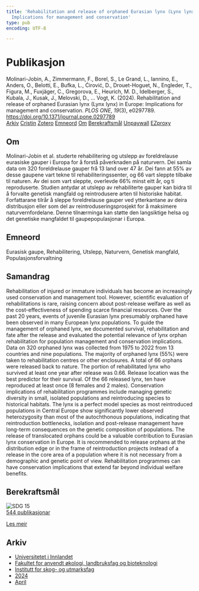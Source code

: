 ```yaml
---
title: 'Rehabilitation and release of orphaned Eurasian lynx (Lynx lynx) in Europe:
  Implications for management and conservation'
type: pub
encoding: UTF-8

---
```

<h1>Publikasjon</h1>
<article id="csl-bib-container-GRMZX7NE" class="csl-bib-container">
  <div class="csl-bib-body"> <div class="csl-entry">Molinari-Jobin, A., Zimmermann, F., Borel, S., Le Grand, L., Iannino, E., Anders, O., Belotti, E., Bufka, L., Ćirović, D., Drouet-Hoguet, N., Engleder, T., Figura, M., Fuxjäger, C., Gregorova, E., Heurich, M. D., Idelberger, S., Kubala, J., Kusak, J., Melovski, D., … Vogt, K. (2024). Rehabilitation and release of orphaned Eurasian lynx (Lynx lynx) in Europe: Implications for management and conservation. <i>PLOS ONE</i>, <i>19</i>(3), e0297789. <a href="https://doi.org/10.1371/journal.pone.0297789">https://doi.org/10.1371/journal.pone.0297789</a></div> </div>
  <div class="csl-bib-buttons">
    <a href="#taxonomy-article-GRMZX7NE" alt="archive" class="csl-bib-button">Arkiv</a>
    <a href="https://app.cristin.no/results/show.jsf?id=2259219" alt="Cristin" class="csl-bib-button">Cristin</a>
    <a href="http://zotero.org/groups/5881554/items/GRMZX7NE" alt="Zotero" class="csl-bib-button">Zotero</a>
    <a href="#keywords-article-GRMZX7NE" alt="keywords" class="csl-bib-button">Emneord</a>
    <a href="#about-article-GRMZX7NE" alt="about_pub" class="csl-bib-button">Om</a>
    <a href="#sdg-article-GRMZX7NE" alt="sdg" class="csl-bib-button">Berekraftsmål</a>
    <a href="https://journals.plos.org/plosone/article/file?id=10.1371/journal.pone.0297789&amp;type=printable" alt="Unpaywall" class="csl-bib-button">Unpaywall</a>
    <a href="https://journals.plos.org/plosone/article/file?id=10.1371/journal.pone.0297789&amp;type=printable" alt="EZproxy" class="csl-bib-button">EZproxy</a>
  </div>
  <div id="csl-bib-meta-container-GRMZX7NE"></div>
</article>
<div id="csl-bib-meta-GRMZX7NE" class="csl-bib-meta">
  <article id="about-article-GRMZX7NE" class="about_pub-article">
    <h1>Om</h1>
    Molinari-Jobin et al. studerte rehabilitering og utslepp av foreldrelause eurasiske gauper i Europa for å forstå påverknaden på naturvern. Dei samla data om 320 foreldrelause gauper frå 13 land over 47 år. Dei fann at 55% av desse gaupene vart tekne til rehabiliteringssenter, og 66 vart sleppte tilbake til naturen. Av dei som vart sleppte, overlevde 66% minst eitt år, og ti reproduserte. Studien antydar at utslepp av rehabiliterte gauper kan bidra til å forvalte genetisk mangfald og reintrodusere arten til historiske habitat. Forfattarane tilrår å sleppe foreldrelause gauper ved ytterkantane av deira distribusjon eller som del av reintroduseringsprosjekt for å maksimere naturvernfordelane. Denne tilnærminga kan støtte den langsiktige helsa og det genetiske mangfaldet til gaupepopulasjonar i Europa.
  </article>
  <article id="keywords-article-GRMZX7NE" class="keywords-article">
    <h1>Emneord</h1>
    Eurasisk gaupe, Rehabilitering, Utslepp, Naturvern, Genetisk mangfald, Populasjonsforvaltning
  </article>
  <article id="abstract-article-GRMZX7NE" class="abstract-article">
    <h1>Samandrag</h1>
    Rehabilitation of injured or immature individuals has become an increasingly used conservation and management tool. However, scientific evaluation of rehabilitations is rare, raising concern about post-release welfare as well as the cost-effectiveness of spending scarce financial resources. Over the past 20 years, events of juvenile Eurasian lynx presumably orphaned have been observed in many European lynx populations. To guide the management of orphaned lynx, we documented survival, rehabilitation and fate after the release and evaluated the potential relevance of lynx orphan rehabilitation for population management and conservation implications. Data on 320 orphaned lynx was collected from 1975 to 2022 from 13 countries and nine populations. The majority of orphaned lynx (55%) were taken to rehabilitation centres or other enclosures. A total of 66 orphans were released back to nature. The portion of rehabilitated lynx who survived at least one year after release was 0.66. Release location was the best predictor for their survival. Of the 66 released lynx, ten have reproduced at least once (8 females and 2 males). Conservation implications of rehabilitation programmes include managing genetic diversity in small, isolated populations and reintroducing species to historical habitats. The lynx is a perfect model species as most reintroduced populations in Central Europe show significantly lower observed heterozygosity than most of the autochthonous populations, indicating that reintroduction bottlenecks, isolation and post-release management have long-term consequences on the genetic composition of populations. The release of translocated orphans could be a valuable contribution to Eurasian lynx conservation in Europe. It is recommended to release orphans at the distribution edge or in the frame of reintroduction projects instead of a release in the core area of a population where it is not necessary from a demographic and genetic point of view. Rehabilitation programmes can have conservation implications that extend far beyond individual welfare benefits.
  </article>
  <article id="sdg-article-GRMZX7NE" class="sdg-article">
    <h1>Berekraftsmål</h1>
    <div class="sdg-container"><div id="sdg15" class="sdg">
        <img src="{{< params subfolder >}}images/sdg/sdg15_nn.png" class="image" alt="SDG 15">
        <div class="sdg-overlay">
          <a href="{{< params subfolder >}}nn/archive/?sdg=15#archive" class="sdg-publication-count"><span>544</span> publikasjonar</a>
          <p><a href="https://fn.no/om-fn/fns-baerekraftsmaal/livet-paa-land?lang=nno-NO" class="sdg-read-more">Les meir</a></p>
        </div>
      </div></div>
  </article>
  <article id="taxonomy-article-GRMZX7NE" class="taxonomy-article">
    <h1>Arkiv</h1>
    <ul>
      <li><a href="{{< params subfolder >}}nn/archive/?key=3DCRN523">Universitetet i Innlandet</a></li>
      <li><a href="{{< params subfolder >}}nn/archive/?key=T77LXH6D">Fakultet for anvendt økologi, landbruksfag og bioteknologi</a></li>
      <li><a href="{{< params subfolder >}}nn/archive/?key=7TRARPE3">Institutt for skog- og utmarksfag</a></li>
      <li><a href="{{< params subfolder >}}nn/archive/?key=A4XX8HDP">2024</a></li>
      <li><a href="{{< params subfolder >}}nn/archive/?key=KY9TTFZF">April</a></li>
    </ul>
  </article>
</div>
